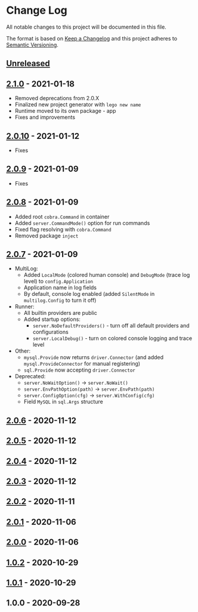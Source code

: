 # Change Log

All notable changes to this project will be documented in this file.

The format is based on [Keep a Changelog](http://keepachangelog.com/en/1.0.0/)
and this project adheres to [Semantic Versioning](http://semver.org/spec/v2.0.0.html).

## [Unreleased]

## [2.1.0] - 2021-01-18

- Removed deprecations from 2.0.X
- Finalized new project generator with `lego new name`
- Runtime moved to its own package - app
- Fixes and improvements

## [2.0.10] - 2021-01-12

- Fixes

## [2.0.9] - 2021-01-09

- Fixes

## [2.0.8] - 2021-01-09

- Added root `cobra.Command` in container
- Added `server.CommandMode()` option for run commands
- Fixed flag resolving with `cobra.Command`
- Removed package `inject`

## [2.0.7] - 2021-01-09

- MultiLog:
    - Added `LocalMode` (colored human console) and `DebugMode` (trace log level) to `config.Application`
    - Application name in log fields
    - By default, console log enabled (added `SilentMode` in `multilog.Config` to turn it off)
- Runner:
    - All builtin providers are public
    - Added startup options:
        - `server.NoDefaultProviders()` - turn off all default providers and configurations
        - `server.LocalDebug()` - turn on colored console logging and trace level
- Other:
    - `mysql.Provide` now returns `driver.Connector` (and added `mysql.ProvideConnector` for manual registering)
    - `sql.Provide` now accepting `driver.Connector`
- Deprecated:
    - `server.NoWaitOption()` -> `server.NoWait()`
    - `server.EnvPathOption(path)` -> `server.EnvPath(path)`
    - `server.ConfigOption(cfg)` -> `server.WithConfig(cfg)`
    - Field `MySQL` in `sql.Args` structure

## [2.0.6] - 2020-11-12

## [2.0.5] - 2020-11-12

## [2.0.4] - 2020-11-12

## [2.0.3] - 2020-11-12

## [2.0.2] - 2020-11-11

## [2.0.1] - 2020-11-06

## [2.0.0] - 2020-11-06

## [1.0.2] - 2020-10-29

## [1.0.1] - 2020-10-29

## 1.0.0 - 2020-09-28

[Unreleased]: https://github.com/vseinstrumentiru/lego/compare/v2.1.0...HEAD
[2.1.0]: https://github.com/vseinstrumentiru/lego/compare/v2.0.10...v2.1.0

[2.0.10]: https://github.com/vseinstrumentiru/lego/compare/v2.0.8.1...v2.0.10

[2.0.9]: https://github.com/vseinstrumentiru/lego/compare/v2.0.8...v2.0.9

[2.0.8]: https://github.com/vseinstrumentiru/lego/compare/v2.0.7...v2.0.8

[2.0.7]: https://github.com/vseinstrumentiru/lego/compare/v2.0.6...v2.0.7

[2.0.6]: https://github.com/vseinstrumentiru/lego/compare/v2.0.5...v2.0.6

[2.0.5]: https://github.com/vseinstrumentiru/lego/compare/v2.0.4...v2.0.5

[2.0.4]: https://github.com/vseinstrumentiru/lego/compare/v2.0.3...v2.0.4

[2.0.3]: https://github.com/vseinstrumentiru/lego/compare/v2.0.2...v2.0.3

[2.0.2]: https://github.com/vseinstrumentiru/lego/compare/v2.0.1...v2.0.2

[2.0.1]: https://github.com/vseinstrumentiru/lego/compare/v2.0.0...v2.0.1

[2.0.0]: https://github.com/vseinstrumentiru/lego/compare/v1.0.2...v2.0.0

[1.0.2]: https://github.com/vseinstrumentiru/lego/compare/v1.0.1...v1.0.2

[1.0.1]: https://github.com/vseinstrumentiru/lego/compare/v1.0.0...v1.0.1
